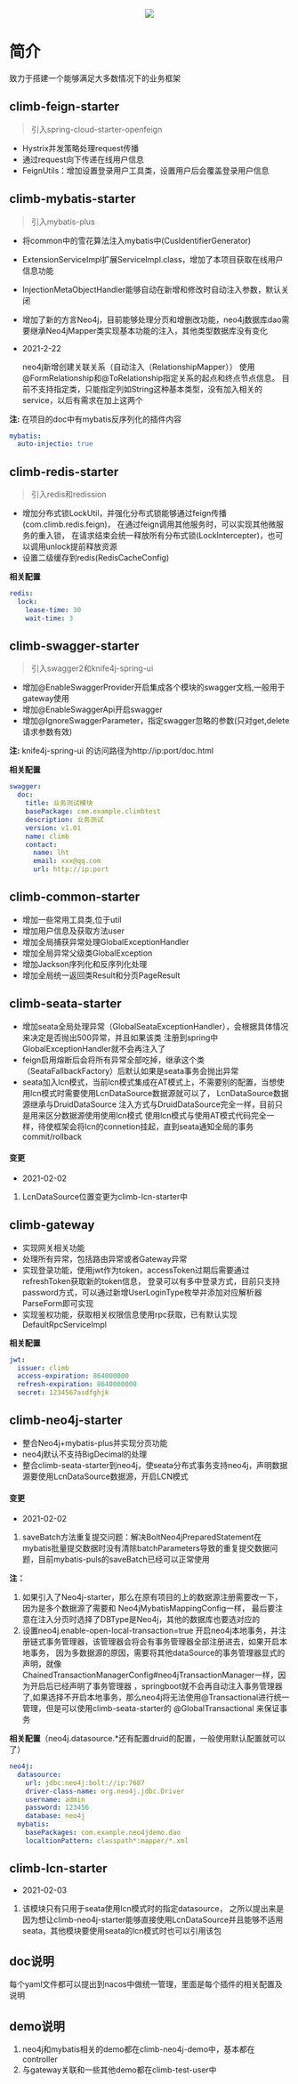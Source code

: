 <p align="center">
<img src="http://note.youdao.com/yws/public/resource/c5bcec6a18cb3ac6dcdf6cc8c60afc2a/xmlnote/82B069C852824EA4813685A53501C449/13731" border="0" />
</p>

# 简介
致力于搭建一个能够满足大多数情况下的业务框架

##  climb-feign-starter
> 引入spring-cloud-starter-openfeign
- Hystrix并发策略处理request传播
- 通过request向下传递在线用户信息
- FeignUtils：增加设置登录用户工具类，设置用户后会覆盖登录用户信息
##  climb-mybatis-starter
> 引入mybatis-plus
- 将common中的雪花算法注入mybatis中(CusIdentifierGenerator)
- ExtensionServiceImpl扩展ServiceImpl.class，增加了本项目获取在线用户信息功能
- InjectionMetaObjectHandler能够自动在新增和修改时自动注入参数，默认关闭
- 增加了新的方言Neo4j，目前能够处理分页和增删改功能，neo4j数据库dao需要继承Neo4jMapper类实现基本功能的注入，其他类型数据库没有变化

- 2021-2-22

    neo4j新增创建关联关系（自动注入（RelationshipMapper））
使用@FormRelationship和@ToRelationship指定关系的起点和终点节点信息。
目前不支持指定类，只能指定列如String这种基本类型，没有加入相关的service，以后有需求在加上这两个

**注:** 在项目的doc中有mybatis反序列化的插件内容
```yaml
mybatis:
  auto-injectio: true
```
##  climb-redis-starter
> 引入redis和redission
- 增加分布式锁LockUtil，并强化分布式锁能够通过feign传播(com.climb.redis.feign)，
在通过feign调用其他服务时，可以实现其他微服务的重入锁，
在请求结束会统一释放所有分布式锁(LockIntercepter)，也可以调用unlock提前释放资源
- 设置二级缓存到redis(RedisCacheConfig)

**相关配置**
```yaml
redis:
  lock:
    lease-time: 30
    wait-time: 3
```

## climb-swagger-starter
> 引入swagger2和knife4j-spring-ui
- 增加@EnableSwaggerProvider开启集成各个模块的swagger文档,一般用于gateway使用
- 增加@EnableSwaggerApi开启swagger
- 增加@IgnoreSwaggerParameter，指定swagger忽略的参数(只对get,delete请求参数有效)

**注:** knife4j-spring-ui 的访问路径为http://ip:port/doc.html

**相关配置**
```yaml
swagger:
  doc:
    title: 业务测试模块
    basePackage: com.example.climbtest
    description: 业务测试
    version: v1.01
    name: climb
    contact:
      name: lht
      email: xxx@qq.com
      url: http://ip:port
```
## climb-common-starter

- 增加一些常用工具类,位于util
- 增加用户信息及获取方法user
- 增加全局捕获异常处理GlobalExceptionHandler
- 增加全局异常父级类GlobalException
- 增加Jackson序列化和反序列化处理
- 增加全局统一返回类Result和分页PageResult

## climb-seata-starter
 
- 增加seata全局处理异常（GlobalSeataExceptionHandler），会根据具体情况来决定是否抛出500异常，并且如果该类
注册到spring中GlobalExceptionHandler就不会再注入了
- feign启用熔断后会将所有异常全部吃掉，继承这个类（SeataFallbackFactory）后默认如果是seata事务会抛出异常
- seata加入lcn模式，当前lcn模式集成在AT模式上，不需要别的配置，当想使用lcn模式时需要使用LcnDataSource数据源就可以了，
LcnDataSource数据源继承与DruidDataSource
注入方式与DruidDataSource完全一样，目前只是用来区分数据源使用使用lcn模式
使用lcn模式与使用AT模式代码完全一样，待使框架会将lcn的connetion挂起，直到seata通知全局的事务commit/rollback

#### 变更
- 2021-02-02
1. LcnDataSource位置变更为climb-lcn-starter中

## climb-gateway
- 实现网关相关功能
- 处理所有异常，包括路由异常或者Gateway异常
- 实现登录功能，使用jwt作为token，accessToken过期后需要通过refreshToken获取新的token信息，
登录可以有多中登录方式，目前只支持password方式，可以通过新增UserLoginType枚举并添加对应解析器ParseForm即可实现
- 实现鉴权功能，获取相关权限信息使用rpc获取，已有默认实现DefaultRpcServiceImpl

**相关配置**

```yaml
jwt:
  issuer: climb
  access-expiration: 864000000
  refresh-expiration: 8640000000
  secret: 1234567asdfghjk
```
##  climb-neo4j-starter
- 整合Neo4j+mybatis-plus并实现分页功能
- neo4j默认不支持BigDecimal的处理
- 整合climb-seata-starter到neo4j，使seata分布式事务支持neo4j，声明数据源要使用LcnDataSource数据源，开启LCN模式

#### 变更
- 2021-02-02
1. saveBatch方法重复提交问题：解决BoltNeo4jPreparedStatement在mybatis批量提交数据时没有清除batchParameters导致的重复提交数据问题，目前mybatis-puls的saveBatch已经可以正常使用

**注：**
1. 如果引入了Neo4j-starter，那么在原有项目的上的数据源注册需要改一下，因为是多个数据源了需要和 Neo4jMybatisMappingConfig一样，
最后要注意在注入分页时选择了DBType是Neo4j，其他的数据库也要选对应的
2. 设置neo4j.enable-open-local-transaction=true 开启neo4j本地事务，并注册链式事务管理器，该管理器会将会有事务管理器全部注册进去，如果开启本地事务，
因为多数据源的原因，需要将其他dataSource的事务管理器显式的声明，就像ChainedTransactionManagerConfig#neo4jTransactionManager一样，因为开启后已经声明了事务管理器
，springboot就不会再自动注入事务管理器了,如果选择不开启本地事务，那么neo4j将无法使用@Transactional进行统一管理，但是可以使用climb-seata-starter的 @GlobalTransactional
来保证事务


**相关配置**（neo4j.datasource.*还有配置druid的配置，一般使用默认配置就可以了）

```yaml
neo4j:
  datasource:
    url: jdbc:neo4j:bolt://ip:7687
    driver-class-name: org.neo4j.jdbc.Driver
    username: admin
    password: 123456
    database: neo4j
  mybatis:
    basePackages: com.example.neo4jdemo.dao
    localtionPattern: classpath*:mapper/*.xml
```
## climb-lcn-starter
- 2021-02-03
1. 该模块只有只用于seata使用lcn模式时的指定datasource，
之所以提出来是因为想让climb-neo4j-starter能够直接使用LcnDataSource并且能够不适用seata，其他模块要使用seata的lcn模式时也可以引用该包

## doc说明
每个yaml文件都可以提出到nacos中做统一管理，里面是每个插件的相关配置及说明

## demo说明
1. neo4j和mybatis相关的demo都在climb-neo4j-demo中，基本都在controller
2. 与gateway关联和一些其他demo都在climb-test-user中